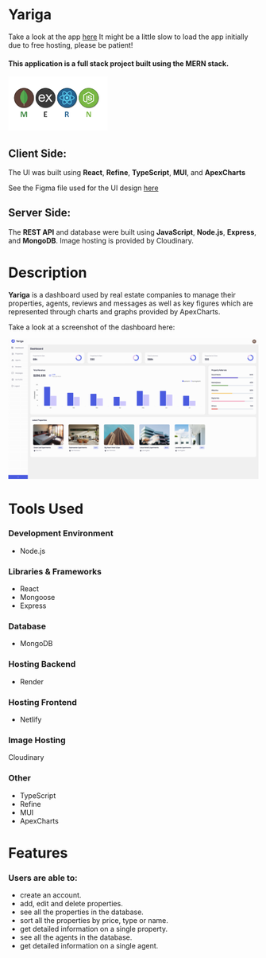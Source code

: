 # Yariga 

Take a look at the app [here](https://real-estate-admin-dashboard.netlify.app/) It might be a little slow to load the app initially due to free hosting, please be patient!

#### This application is a full stack project built using the **MERN** stack.

<kbd>
<img src="imgs_readme/mern.png" width="200"/>
</kbd>


## Client Side:
The UI was built using **React**, **Refine**, **TypeScript**, **MUI**, and **ApexCharts**

See the Figma file used for the UI design [here](https://www.figma.com/file/QLU3mZJOsmnAN4SEQ8YSTA/Real-Estate-Admin-Dashboard?node-id=0%3A1&t=MJG00Z0wUQi4P4wv-0)

## Server Side:
The **REST API** and database were built using **JavaScript**, **Node.js**, **Express**, and **MongoDB**. Image hosting is provided by Cloudinary.

# Description
**Yariga** is a dashboard used by real estate companies to manage their properties, agents, reviews and messages as well as key figures which are represented through charts and graphs provided by ApexCharts.

Take a look at a screenshot of the dashboard here:

<kbd>
<img src="imgs_readme/yariga.png"/>
</kbd>


# Tools Used

### Development Environment
* Node.js

### Libraries & Frameworks
* React 
* Mongoose
* Express 

### Database
* MongoDB

### Hosting Backend
* Render

### Hosting Frontend
* Netlify

### Image Hosting
Cloudinary

### Other
* TypeScript
* Refine
* MUI
* ApexCharts

# Features

### Users are able to:

* create an account.
* add, edit and delete properties.
* see all the properties in the database.
* sort all the properties by price, type or name.
* get detailed information on a single property.
* see all the agents in the database.
* get detailed information on a single agent.

</body>

